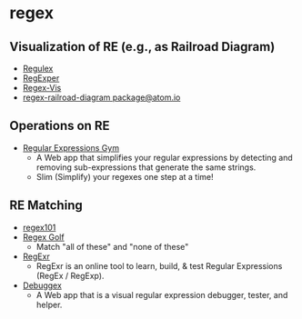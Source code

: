 # regex

## Visualization of RE (e.g., as Railroad Diagram)
- [Regulex](https://jex.im/regulex/)
- [RegExper](https://regexper.com/)
- [Regex-Vis](https://regex-vis.com/)
- [regex-railroad-diagram package@atom.io](https://atom.io/packages/regex-railroad-diagram)

## Operations on RE
- [Regular Expressions Gym](http://ivanzuzak.info/noam/webapps/regex_simplifier/)
  - A Web app that simplifies your regular expressions by detecting and removing sub-expressions that generate the same strings.
  - Slim (Simplify) your regexes one step at a time!

## RE Matching
- [regex101](https://regex101.com/)
- [Regex Golf](https://alf.nu/RegexGolf)
  - Match "all of these" and "none of these"
- [RegExr](https://regexr.com/)
  - RegExr is an online tool to learn, build, & test Regular Expressions (RegEx / RegExp).
- [Debuggex](https://www.debuggex.com/)
  - A Web app that is a visual regular expression debugger, tester, and helper.